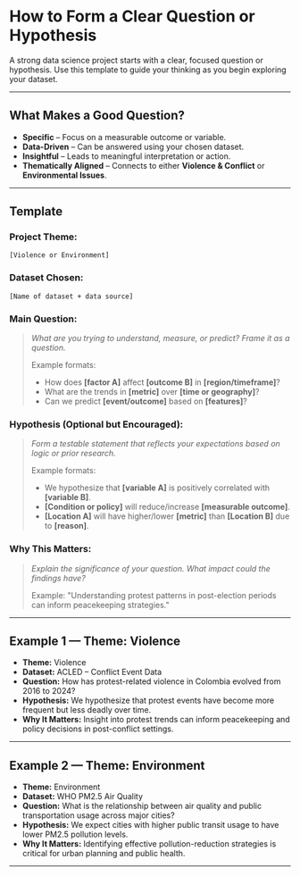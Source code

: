 # How to Form a Clear Question or Hypothesis

A strong data science project starts with a clear, focused question or hypothesis. Use this template to guide your thinking as you begin exploring your dataset.

---

## What Makes a Good Question?

- **Specific** – Focus on a measurable outcome or variable.
- **Data-Driven** – Can be answered using your chosen dataset.
- **Insightful** – Leads to meaningful interpretation or action.
- **Thematically Aligned** – Connects to either **Violence & Conflict** or **Environmental Issues**.

---

## Template

### Project Theme:
`[Violence or Environment]`

### Dataset Chosen:
`[Name of dataset + data source]`

### Main Question:
> _What are you trying to understand, measure, or predict? Frame it as a question._  
>  
> Example formats:
> - How does **[factor A]** affect **[outcome B]** in **[region/timeframe]**?
> - What are the trends in **[metric]** over **[time or geography]**?
> - Can we predict **[event/outcome]** based on **[features]**?

### Hypothesis (Optional but Encouraged):
> _Form a testable statement that reflects your expectations based on logic or prior research._  
>  
> Example formats:
> - We hypothesize that **[variable A]** is positively correlated with **[variable B]**.
> - **[Condition or policy]** will reduce/increase **[measurable outcome]**.
> - **[Location A]** will have higher/lower **[metric]** than **[Location B]** due to **[reason]**.

### Why This Matters:
> _Explain the significance of your question. What impact could the findings have?_  
>  
> Example: "Understanding protest patterns in post-election periods can inform peacekeeping strategies."

---

## Example 1 — Theme: Violence

- **Theme:** Violence  
- **Dataset:** ACLED – Conflict Event Data  
- **Question:** How has protest-related violence in Colombia evolved from 2016 to 2024?  
- **Hypothesis:** We hypothesize that protest events have become more frequent but less deadly over time.  
- **Why It Matters:** Insight into protest trends can inform peacekeeping and policy decisions in post-conflict settings.

---

## Example 2 — Theme: Environment

- **Theme:** Environment  
- **Dataset:** WHO PM2.5 Air Quality  
- **Question:** What is the relationship between air quality and public transportation usage across major cities?  
- **Hypothesis:** We expect cities with higher public transit usage to have lower PM2.5 pollution levels.  
- **Why It Matters:** Identifying effective pollution-reduction strategies is critical for urban planning and public health.

---


